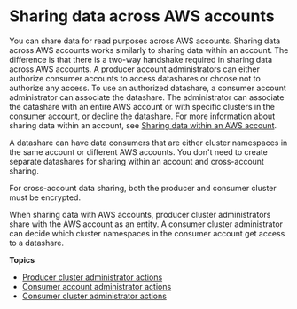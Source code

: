 # Sharing data across AWS accounts<a name="across-account"></a>

You can share data for read purposes across AWS accounts\. Sharing data across AWS accounts works similarly to sharing data within an account\. The difference is that there is a two\-way handshake required in sharing data across AWS accounts\. A producer account administrators can either authorize consumer accounts to access datashares or choose not to authorize any access\. To use an authorized datashare, a consumer account administrator can associate the datashare\. The administrator can associate the datashare with an entire AWS account or with specific clusters in the consumer account, or decline the datashare\. For more information about sharing data within an account, see [Sharing data within an AWS account](within-account.md)\.

A datashare can have data consumers that are either cluster namespaces in the same account or different AWS accounts\. You don't need to create separate datashares for sharing within an account and cross\-account sharing\.

For cross\-account data sharing, both the producer and consumer cluster must be encrypted\.

When sharing data with AWS accounts, producer cluster administrators share with the AWS account as an entity\. A consumer cluster administrator can decide which cluster namespaces in the consumer account get access to a datashare\.

**Topics**
+ [Producer cluster administrator actions](producer-cluster-admin.md)
+ [Consumer account administrator actions](consumer-account-admin.md)
+ [Consumer cluster administrator actions](consumer-cluster-admin.md)